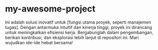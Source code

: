 # my-awesome-project
Ini adalah solusi inovatif untuk [fungsi utama proyek, seperti manajemen tugas]. Dengan antarmuka intuitif dan kinerja tinggi, proyek ini dirancang untuk meningkatkan efisiensi kerja. Bergabunglah dalam pengembangan, berikan kontribusi, dan eksplorasi lebih lanjut di repositori ini. Mari wujudkan ide-ide hebat bersama!
